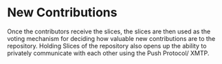 # New Contributions

Once the contributors receive the slices, the slices are then used as the voting mechanism for deciding how valuable new contributions are to the repository. Holding Slices of the repository also opens up the ability to privately communicate with each other using the Push Protocol/ XMTP.&#x20;
